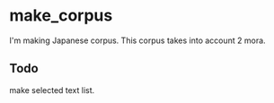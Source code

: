 # make_corpus

I'm making Japanese corpus. This corpus takes into account 2 mora.

## Todo
make selected text list.
